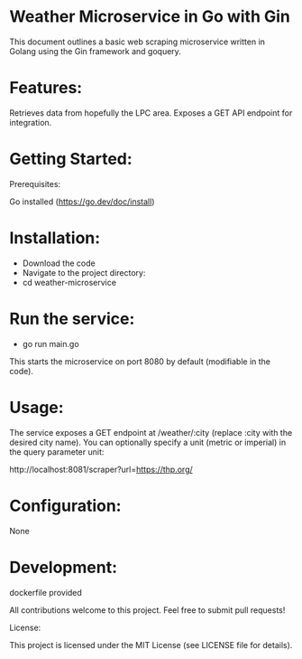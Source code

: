 # Weather Microservice in Go with Gin

This document outlines a basic web scraping microservice written in Golang using the Gin framework and goquery.

# Features:

Retrieves data from hopefully the LPC area.
Exposes a GET API endpoint for integration.

# Getting Started:

Prerequisites:

Go installed (https://go.dev/doc/install)

# Installation:

- Download the code
- Navigate to the project directory:
- cd weather-microservice

# Run the service:
- go run main.go

This starts the microservice on port 8080 by default (modifiable in the code).

# Usage:

The service exposes a GET endpoint at /weather/:city (replace :city with the desired city name). You can optionally specify a unit (metric or imperial) in the query parameter unit:

http://localhost:8081/scraper?url=https://thp.org/


# Configuration:
None

# Development:
dockerfile provided

All contributions welcome to this project. Feel free to submit pull requests!

License:

This project is licensed under the MIT License (see LICENSE file for details).
